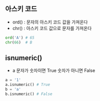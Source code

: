 ## 아스키 코드

* ord() : 문자의 아스키 코드 값을 가져온다
* chr() : 아스키 코드 값으로 문자를 가져온다

```python
ord('A') # 65
chr(66)  # B
```

## isnumeric()
* a 문자가 숫자이면 True 숫자가 아니면 False

```python
a = '1'
a.isnumeric() # True
b = 'a'
b.isnumeric() # False
```
